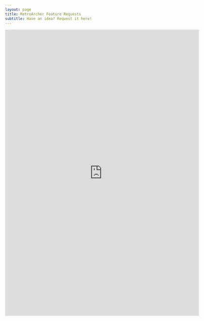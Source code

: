 ```yaml
---
layout: page
title: RetroArcher Feature Requests
subtitle: Have an idea? Request it here!
---
```

<div class=requests>
<iframe src="https://retroarcher.featureupvote.com/" width="640" height="943" frameborder="0" marginheight="0" marginwidth="0" position>Loading…</iframe>
</div>

